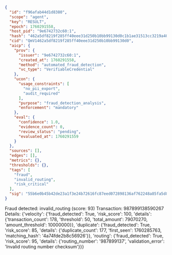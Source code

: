 ```json
{
  "id": "f96afab44d1d8380",
  "scope": "agent",
  "key": "RESULT",
  "epoch": 1760291558,
  "host_pid": "9e6742732c60:1",
  "hash": "462a5df8219f285ff40eee31d250b10bb99130d0c1b1ae31513cc3219a40c495",
  "cid": "QmV1462a5df8219f285ff40eee31d250b10bb99130d0",
  "aicp": {
    "prov": {
      "issuer": "9e6742732c60:1",
      "created_at": 1760291558,
      "method": "automated_fraud_detection",
      "vc_type": "VerifiableCredential"
    },
    "ucon": {
      "usage_constraints": [
        "no_pii_export",
        "audit_required"
      ],
      "purpose": "fraud_detection_analysis",
      "enforcement": "mandatory"
    },
    "eval": {
      "confidence": 1.0,
      "evidence_count": 0,
      "review_status": "pending",
      "evaluated_at": 1760291559
    }
  },
  "sources": [],
  "edges": [],
  "metrics": {},
  "thresholds": {},
  "tags": [
    "fraud",
    "invalid_routing",
    "risk_critical"
  ],
  "sig": "55b6e0b45b42de23a1f3e24b72616fc87eed072898136af762248a85fa5d88dd"
}
```

Fraud detected: invalid_routing (score: 93)
Transaction: 987899138590267
Details: {'velocity': {'fraud_detected': True, 'risk_score': 100, 'details': {'transaction_count': 178, 'threshold': 50, 'total_amount': 79070270, 'amount_threshold': 10000000}}, 'duplicate': {'fraud_detected': True, 'risk_score': 85, 'details': {'duplicate_count': 177, 'first_seen': 1760285763, 'matching_hash': '4a74fde2b8c56926'}}, 'routing': {'fraud_detected': True, 'risk_score': 95, 'details': {'routing_number': '987899137', 'validation_error': 'Invalid routing number checksum'}}}